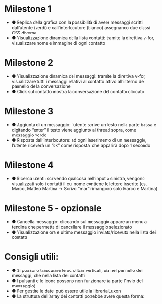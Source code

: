  # Milestone 1
 - ● Replica della grafica con la possibilità di avere messaggi scritti dall’utente (verdi) e
    dall’interlocutore (bianco) assegnando due classi CSS diverse
 - ● Visualizzazione dinamica della lista contatti: tramite la direttiva v-for, visualizzare
    nome e immagine di ogni contatto
 # Milestone 2
 - ● Visualizzazione dinamica dei messaggi: tramite la direttiva v-for, visualizzare tutti i
    messaggi relativi al contatto attivo all’interno del pannello della conversazione
 - ● Click sul contatto mostra la conversazione del contatto cliccato
 # Milestone 3
 - ● Aggiunta di un messaggio: l’utente scrive un testo nella parte bassa e digitando
    “enter” il testo viene aggiunto al thread sopra, come messaggio verde
 - ● Risposta dall’interlocutore: ad ogni inserimento di un messaggio, l’utente riceverà
    un “ok” come risposta, che apparirà dopo 1 secondo
 # Milestone 4
 - ● Ricerca utenti: scrivendo qualcosa nell’input a sinistra, vengono visualizzati solo i
    contatti il cui nome contiene le lettere inserite (es, Marco, Matteo Martina -> Scrivo
    “mar” rimangono solo Marco e Martina)
 # Milestone 5 - opzionale
 - ● Cancella messaggio: cliccando sul messaggio appare un menu a tendina che
    permette di cancellare il messaggio selezionato
 - ● Visualizzazione ora e ultimo messaggio inviato/ricevuto nella lista dei contatti


  
 # Consigli utili:
 - ● Si possono trascurare le scrollbar verticali, sia nel pannello dei messaggi, che nella
    lista dei contatti
 - ● I pulsanti e le icone possono non funzionare (a parte l’invio del messaggio)
 - ● Per gestire le date, può essere utile la libreria Luxon
 - ● La struttura dell’array dei contatti potrebbe avere questa forma: